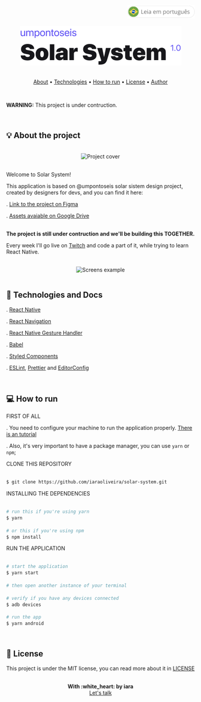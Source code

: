 <div align="right" >
   <a href="./README.pt.md">
    <img src="./.github/lg-button-pt.png" alt="pt-br" width="180px" ></img>
  </a>
</div>
<br/>

<div align="center">
  <img src="./.github/logo.png" alt="Solar System" />
</div>


<br/>
<p align="center">
 <a href="#about">About</a>  •
 <a href="#technologies">Technologies</a>  •
 <a href="#how-to-run">How to run</a>  •
 <a href="#license">License</a>  •
 <a href="#author">Author</a>
</p>


<br/>

<p>
  <strong>WARNING:</strong> This project is under contruction.
</p>


<br/>
<a name="about"/>

## :bulb: About the project

<br/>
<div align="center">
  <img src="./.github/cover.png" alt="Project cover" width="750" >
</div>
<br/>

Welcome to Solar System!

This application is based on @umpontoseis solar sistem design project, created by designers for devs, and you can find it here:

  . [Link to the project on Figma](https://www.figma.com/community/file/871911270417939544/Solar-System---Jonas-Milan) <br/>

  . [Assets avaiable on Google Drive](https://drive.google.com/drive/folders/1thjrYH4W0yjgkG4fM2PL0bCdTw6QhUl_?usp=sharing) <br/>



<br/>
<strong>The project is still under contruction and we'll be building this TOGETHER.</strong>
<br/>


Every week I'll go live on [Twitch](https://www.twitch.tv/whoisiara) and code a part of it, while trying to learn React Native.

<br/>

<div align="center">
  <img src="./.github/home.png" alt="Screens example" width="750" >
</div>

<br/>
<a name="technologies"/>

## :rocket: Technologies and Docs

  . [React Native](https://reactnative.dev/) <br/>

  . [React Navigation](https://reactnavigation.org/) <br/>

  . [React Native Gesture Handler](https://docs.swmansion.com/react-native-gesture-handler/index.html) <br/>

  . [Babel](https://babeljs.io/) <br/>

  . [Styled Components](https://nodejs.org/en/) <br/>

  . [ESLint](https://eslint.org/), [Prettier](https://prettier.io/) and [EditorConfig](https://editorconfig.org/)<br/>



<br/>
<a name="how-to-run"/>

## :computer: How to run


FIRST OF ALL

. You need to configure your machine to run the application properly. [There is an tutorial](https://react-native.rocketseat.dev/) <br/>

. Also, it's very important to have a package manager, you can use `yarn` or `npm`;


CLONE THIS REPOSITORY

```sh

$ git clone https://github.com/iaraoliveira/solar-system.git

```

INSTALLING THE DEPENDENCIES

```sh

# run this if you're using yarn
$ yarn

# or this if you're using npm
$ npm install

```

RUN THE APPLICATION

```sh

# start the application
$ yarn start

# then open another instance of your terminal

# verify if you have any devices connected
$ adb devices

# run the app
$ yarn android

```



<br/>
<a name="license"/>

## :notebook_with_decorative_cover: License

This project is under the MIT license, you can read more about it in [LICENSE](./LICENSE.md)


<br/>
<a name="author"/>

<div align='center'>
  <strong>With :white_heart: by iara</strong>
  <br/>
  <a href="https://www.linkedin.com/in/iara/">Let's talk</a>
</div>
